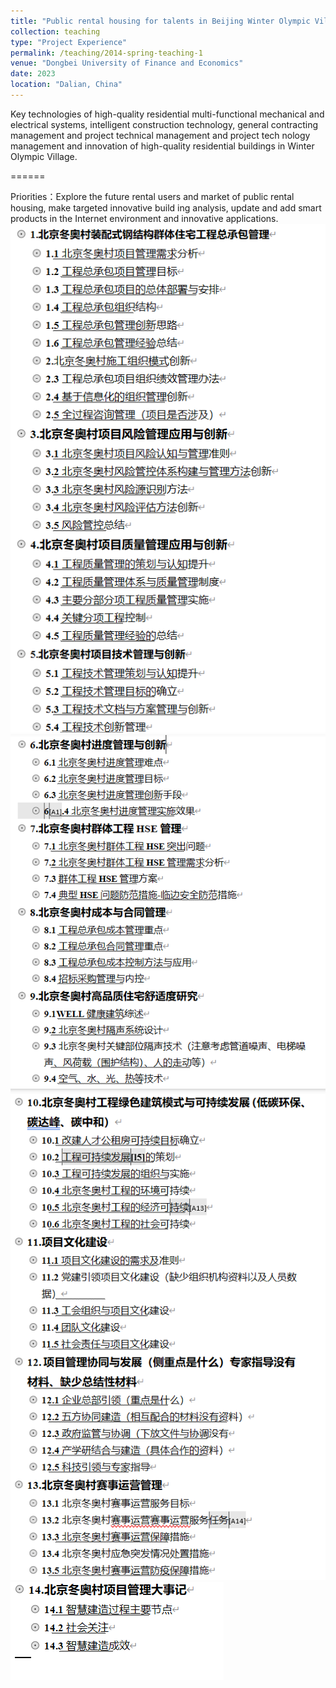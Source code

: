 ```yaml
---
title: "Public rental housing for talents in Beijing Winter Olympic Village"
collection: teaching
type: "Project Experience"
permalink: /teaching/2014-spring-teaching-1
venue: "Dongbei University of Finance and Economics"
date: 2023
location: "Dalian, China"
---
```


Key technologies of high-quality residential multi-functional mechanical and electrical systems, intelligent construction technology, 
general contracting management and project technical management and project tech nology management and innovation of high-quality 
residential buildings in Winter Olympic Village.

======

Priorities：Explore the future rental users and market of public rental housing, make targeted innovative build ing analysis, update 
and add smart products in the Internet environment and innovative applications.
<br/><img src='/images/dongao1.png'><br/><img src='/images/dongao2.png'><br/><img src='/images/dongao3.png'><br/><img src='/images/dongao4.png'>

